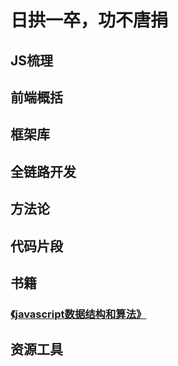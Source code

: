 # 日拱一卒，功不唐捐


## JS梳理
## 前端概括
## 框架库
## 全链路开发
## 方法论
## 代码片段
## 书籍
### [《javascript数据结构和算法》](http://www.jimilee.tech/md/js/book/algorithm.html)
## 资源工具
